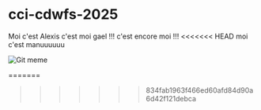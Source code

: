 # cci-cdwfs-2025

Moi c'est Alexis
c'est moi gael !!!
c'est encore moi !!!
<<<<<<< HEAD
moi c'est manuuuuuu


![Git meme](https://imgs.search.brave.com/usj27HE0VQR0-WeCdOT5-ZYxQXKQbiN6lFwg-FvMap4/rs:fit:860:0:0:0/g:ce/aHR0cHM6Ly9ibG9n/LmNvZGVpdGJyby5j/b20vd3AtY29udGVu/dC91cGxvYWRzLzIw/MjUvMDgvZ2l0LWFk/ZC1tZW1lLndlYnA)

=======
>>>>>>> 834fab1963f466ed60afd84d90a6d42f121debca
